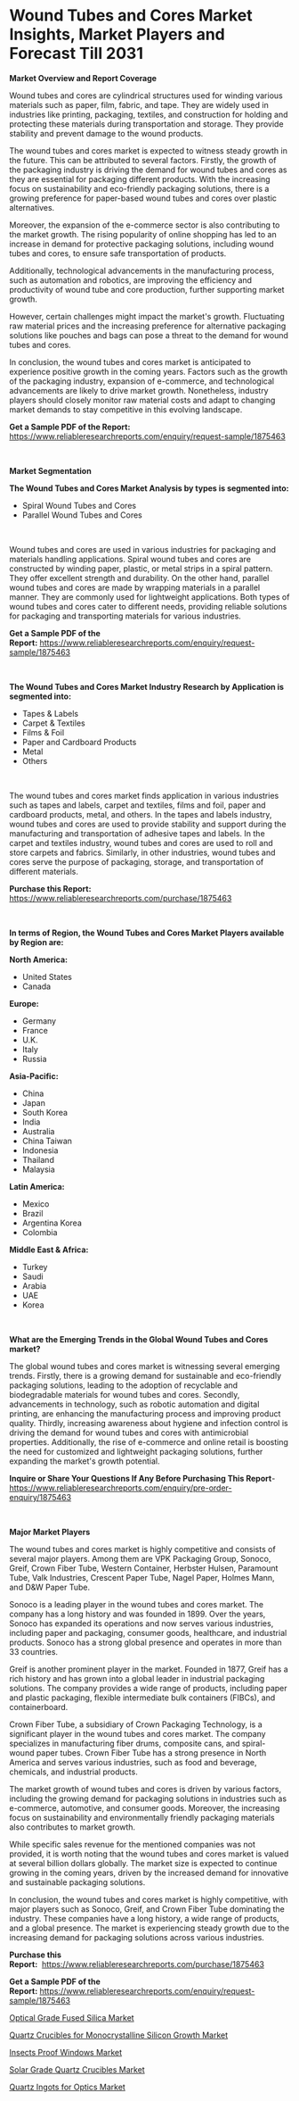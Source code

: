 <p><h1>Wound Tubes and Cores Market Insights, Market Players and Forecast Till 2031</h1></p><p><strong>Market Overview and Report Coverage</strong></p>
<p><p>Wound tubes and cores are cylindrical structures used for winding various materials such as paper, film, fabric, and tape. They are widely used in industries like printing, packaging, textiles, and construction for holding and protecting these materials during transportation and storage. They provide stability and prevent damage to the wound products.</p><p>The wound tubes and cores market is expected to witness steady growth in the future. This can be attributed to several factors. Firstly, the growth of the packaging industry is driving the demand for wound tubes and cores as they are essential for packaging different products. With the increasing focus on sustainability and eco-friendly packaging solutions, there is a growing preference for paper-based wound tubes and cores over plastic alternatives.</p><p>Moreover, the expansion of the e-commerce sector is also contributing to the market growth. The rising popularity of online shopping has led to an increase in demand for protective packaging solutions, including wound tubes and cores, to ensure safe transportation of products.</p><p>Additionally, technological advancements in the manufacturing process, such as automation and robotics, are improving the efficiency and productivity of wound tube and core production, further supporting market growth.</p><p>However, certain challenges might impact the market's growth. Fluctuating raw material prices and the increasing preference for alternative packaging solutions like pouches and bags can pose a threat to the demand for wound tubes and cores.</p><p>In conclusion, the wound tubes and cores market is anticipated to experience positive growth in the coming years. Factors such as the growth of the packaging industry, expansion of e-commerce, and technological advancements are likely to drive market growth. Nonetheless, industry players should closely monitor raw material costs and adapt to changing market demands to stay competitive in this evolving landscape.</p></p>
<p><strong>Get a Sample PDF of the Report:</strong> <a href="https://www.reliableresearchreports.com/enquiry/request-sample/1875463">https://www.reliableresearchreports.com/enquiry/request-sample/1875463</a></p>
<p>&nbsp;</p>
<p><strong>Market Segmentation</strong></p>
<p><strong>The Wound Tubes and Cores Market Analysis by types is segmented into:</strong></p>
<p><ul><li>Spiral Wound Tubes and Cores</li><li>Parallel Wound Tubes and Cores</li></ul></p>
<p>&nbsp;</p>
<p><p>Wound tubes and cores are used in various industries for packaging and materials handling applications. Spiral wound tubes and cores are constructed by winding paper, plastic, or metal strips in a spiral pattern. They offer excellent strength and durability. On the other hand, parallel wound tubes and cores are made by wrapping materials in a parallel manner. They are commonly used for lightweight applications. Both types of wound tubes and cores cater to different needs, providing reliable solutions for packaging and transporting materials for various industries.</p></p>
<p><strong>Get a Sample PDF of the Report:</strong>&nbsp;<a href="https://www.reliableresearchreports.com/enquiry/request-sample/1875463">https://www.reliableresearchreports.com/enquiry/request-sample/1875463</a></p>
<p>&nbsp;</p>
<p><strong>The Wound Tubes and Cores Market Industry Research by Application is segmented into:</strong></p>
<p><ul><li>Tapes & Labels</li><li>Carpet & Textiles</li><li>Films & Foil</li><li>Paper and Cardboard Products</li><li>Metal</li><li>Others</li></ul></p>
<p>&nbsp;</p>
<p><p>The wound tubes and cores market finds application in various industries such as tapes and labels, carpet and textiles, films and foil, paper and cardboard products, metal, and others. In the tapes and labels industry, wound tubes and cores are used to provide stability and support during the manufacturing and transportation of adhesive tapes and labels. In the carpet and textiles industry, wound tubes and cores are used to roll and store carpets and fabrics. Similarly, in other industries, wound tubes and cores serve the purpose of packaging, storage, and transportation of different materials.</p></p>
<p><strong>Purchase this Report:</strong>&nbsp; <a href="https://www.reliableresearchreports.com/purchase/1875463">https://www.reliableresearchreports.com/purchase/1875463</a></p>
<p>&nbsp;</p>
<p><strong>In terms of Region, the Wound Tubes and Cores Market Players available by Region are:</strong></p>
<p>
    <p> <strong> North America: </strong>
        <ul>
            <li>United States</li>
            <li>Canada</li>
        </ul>
        </p> 
    <p> <strong> Europe: </strong>
        <ul>
            <li>Germany</li>
            <li>France</li>
            <li>U.K.</li>
            <li>Italy</li>
            <li>Russia</li>
        </ul>
        </p> 
    <p> <strong> Asia-Pacific: </strong>
        <ul>
            <li>China</li>
            <li>Japan</li>
            <li>South Korea</li>
            <li>India</li>
            <li>Australia</li>
            <li>China Taiwan</li>
            <li>Indonesia</li>
            <li>Thailand</li>
            <li>Malaysia</li>
        </ul>
        </p> 
    <p> <strong> Latin America: </strong>
        <ul>
            <li>Mexico</li>
            <li>Brazil</li>
            <li>Argentina Korea</li>
            <li>Colombia</li>
        </ul>
        </p> 
    <p> <strong> Middle East & Africa: </strong>
        <ul>
            <li>Turkey</li>
            <li>Saudi</li>
            <li>Arabia</li>
            <li>UAE</li>
            <li>Korea</li>
        </ul>
    </p>
    </p>
<p>&nbsp;</p>
<p><strong>What are the Emerging Trends in the Global Wound Tubes and Cores market?</strong></p>
<p><p>The global wound tubes and cores market is witnessing several emerging trends. Firstly, there is a growing demand for sustainable and eco-friendly packaging solutions, leading to the adoption of recyclable and biodegradable materials for wound tubes and cores. Secondly, advancements in technology, such as robotic automation and digital printing, are enhancing the manufacturing process and improving product quality. Thirdly, increasing awareness about hygiene and infection control is driving the demand for wound tubes and cores with antimicrobial properties. Additionally, the rise of e-commerce and online retail is boosting the need for customized and lightweight packaging solutions, further expanding the market's growth potential.</p></p>
<p><strong>Inquire or Share Your Questions If Any Before Purchasing This Report</strong>- <a href="https://www.reliableresearchreports.com/enquiry/pre-order-enquiry/1875463">https://www.reliableresearchreports.com/enquiry/pre-order-enquiry/1875463</a></p>
<p>&nbsp;</p>
<p><strong>Major Market Players</strong></p>
<p><p>The wound tubes and cores market is highly competitive and consists of several major players. Among them are VPK Packaging Group, Sonoco, Greif, Crown Fiber Tube, Western Container, Herbster Hulsen, Paramount Tube, Valk Industries, Crescent Paper Tube, Nagel Paper, Holmes Mann, and D&W Paper Tube.</p><p>Sonoco is a leading player in the wound tubes and cores market. The company has a long history and was founded in 1899. Over the years, Sonoco has expanded its operations and now serves various industries, including paper and packaging, consumer goods, healthcare, and industrial products. Sonoco has a strong global presence and operates in more than 33 countries.</p><p>Greif is another prominent player in the market. Founded in 1877, Greif has a rich history and has grown into a global leader in industrial packaging solutions. The company provides a wide range of products, including paper and plastic packaging, flexible intermediate bulk containers (FIBCs), and containerboard.</p><p>Crown Fiber Tube, a subsidiary of Crown Packaging Technology, is a significant player in the wound tubes and cores market. The company specializes in manufacturing fiber drums, composite cans, and spiral-wound paper tubes. Crown Fiber Tube has a strong presence in North America and serves various industries, such as food and beverage, chemicals, and industrial products.</p><p>The market growth of wound tubes and cores is driven by various factors, including the growing demand for packaging solutions in industries such as e-commerce, automotive, and consumer goods. Moreover, the increasing focus on sustainability and environmentally friendly packaging materials also contributes to market growth.</p><p>While specific sales revenue for the mentioned companies was not provided, it is worth noting that the wound tubes and cores market is valued at several billion dollars globally. The market size is expected to continue growing in the coming years, driven by the increased demand for innovative and sustainable packaging solutions.</p><p>In conclusion, the wound tubes and cores market is highly competitive, with major players such as Sonoco, Greif, and Crown Fiber Tube dominating the industry. These companies have a long history, a wide range of products, and a global presence. The market is experiencing steady growth due to the increasing demand for packaging solutions across various industries.</p></p>
<p><strong>Purchase this Report:</strong>&nbsp;&nbsp;<a href="https://www.reliableresearchreports.com/purchase/1875463">https://www.reliableresearchreports.com/purchase/1875463</a></p>
<p></p>
<p><strong>Get a Sample PDF of the Report:</strong>&nbsp;<a href="https://www.reliableresearchreports.com/enquiry/request-sample/1875463">https://www.reliableresearchreports.com/enquiry/request-sample/1875463</a></p>
<p><p><a href="https://github.com/gulaimolin/Market-Research-Report-List-2/blob/main/optical-grade-fused-silica-market.md">Optical Grade Fused Silica Market</a></p><p><a href="https://github.com/grishafomin4852/Market-Research-Report-List-2/blob/main/quartz-crucibles-for-monocrystalline-silicon-growth-market.md">Quartz Crucibles for Monocrystalline Silicon Growth Market</a></p><p><a href="https://github.com/gdfhhhj/Market-Research-Report-List-2/blob/main/insects-proof-windows-market.md">Insects Proof Windows Market</a></p><p><a href="https://github.com/abbypearson7765/Market-Research-Report-List-2/blob/main/solar-grade-quartz-crucibles-market.md">Solar Grade Quartz Crucibles Market</a></p><p><a href="https://github.com/ruslanpoljakovrd177/Market-Research-Report-List-2/blob/main/quartz-ingots-for-optics-market.md">Quartz Ingots for Optics Market</a></p></p>